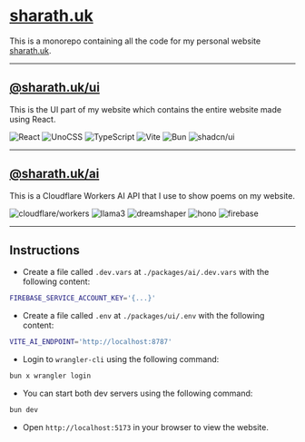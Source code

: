 # [sharath.uk](.)

This is a monorepo containing all the code for my personal website [sharath.uk](https://sharath.uk).

---

## [@sharath.uk/ui](./packages/ui)

This is the UI part of my website which contains the entire website made using React.

![React](https://img.shields.io/badge/React-18.2.0-71a6ba?style=for-the-badge&logo=react)
![UnoCSS](https://img.shields.io/badge/UnoCSS-0.58.5-white?style=for-the-badge&logo=unocss)
![TypeScript](https://img.shields.io/badge/TypeScript-5.3.3-4476c0?style=for-the-badge&logo=typescript)
![Vite](https://img.shields.io/badge/Vite-5.1.4-5d60a6?style=for-the-badge&logo=vite)
![Bun](https://img.shields.io/badge/Bun-1.1.4-f5f5f5?style=for-the-badge&logo=bun)
![shadcn/ui](https://img.shields.io/badge/shadcn-ui-000000?style=for-the-badge&logo=shadcnui)

---

## [@sharath.uk/ai](./packages/ai)

This is a Cloudflare Workers AI API that I use to show poems on my website.

![cloudflare/workers](https://img.shields.io/badge/Workers-000000?style=for-the-badge&logo=cloudflareworkers)
![llama3](https://img.shields.io/badge/LLAMA3-000000?style=for-the-badge&logo=meta)
![dreamshaper](https://img.shields.io/badge/DreamShaper-000000?style=for-the-badge&logo=imagedotsc)
![hono](https://img.shields.io/badge/hono-000000?style=for-the-badge&logo=hono)
![firebase](https://img.shields.io/badge/Firebase-000000?style=for-the-badge&logo=firebase)

---

## Instructions

- Create a file called `.dev.vars` at `./packages/ai/.dev.vars` with the following content:

```sh
FIREBASE_SERVICE_ACCOUNT_KEY='{...}'
```

- Create a file called `.env` at `./packages/ui/.env` with the following content:

```sh
VITE_AI_ENDPOINT='http://localhost:8787'
```

- Login to `wrangler-cli` using the following command:

```sh
bun x wrangler login
```

- You can start both dev servers using the following command:

```sh
bun dev
```

- Open `http://localhost:5173` in your browser to view the website.
